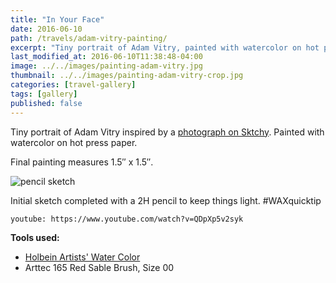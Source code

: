 ```yaml
---
title: "In Your Face"
date: 2016-06-10
path: /travels/adam-vitry-painting/
excerpt: "Tiny portrait of Adam Vitry, painted with watercolor on hot press paper."
last_modified_at: 2016-06-10T11:38:48-04:00
image: ../../images/painting-adam-vitry.jpg
thumbnail: ../../images/painting-adam-vitry-crop.jpg
categories: [travel-gallery]
tags: [gallery]
published: false
---
```


Tiny portrait of Adam Vitry inspired by a [photograph on Sktchy](https://sktchy.com/PAjPOC). Painted with watercolor on hot press paper.

Final painting measures 1.5&#x2033; x 1.5&#x2033;.

![pencil sketch](../../images/painting-adam-vitry-process.jpg)

Initial sketch completed with a 2H pencil to keep things light. #WAXquicktip

`youtube: https://www.youtube.com/watch?v=QDpXp5v2syk`

**Tools used:**

- [Holbein Artists' Water Color](https://amzn.to/2ZPsCTN)
- Arttec 165 Red Sable Brush, Size 00
